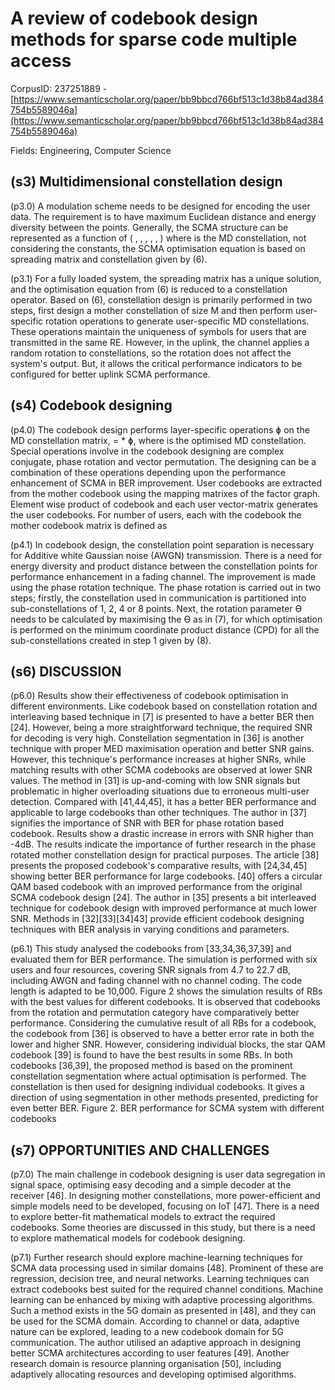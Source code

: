 # A review of codebook design methods for sparse code multiple access

CorpusID: 237251889 - [https://www.semanticscholar.org/paper/bb9bbcd766bf513c1d38b84ad384754b5589046a](https://www.semanticscholar.org/paper/bb9bbcd766bf513c1d38b84ad384754b5589046a)

Fields: Engineering, Computer Science

## (s3) Multidimensional constellation design
(p3.0) A modulation scheme needs to be designed for encoding the user data. The requirement is to have maximum Euclidean distance and energy diversity between the points. Generally, the SCMA structure can be represented as a function of ( , , , , , ) where is the MD constellation, not considering the constants, the SCMA optimisation equation is based on spreading matrix and constellation given by (6).

(p3.1) For a fully loaded system, the spreading matrix has a unique solution, and the optimisation equation from (6) is reduced to a constellation operator. Based on (6), constellation design is primarily performed in two steps, first design a mother constellation of size M and then perform user-specific rotation operations to generate user-specific MD constellations. These operations maintain the uniqueness of symbols for users that are transmitted in the same RE. However, in the uplink, the channel applies a random rotation to constellations, so the rotation does not affect the system's output. But, it allows the critical performance indicators to be configured for better uplink SCMA performance.
## (s4) Codebook designing
(p4.0) The codebook design performs layer-specific operations ɸ on the MD constellation matrix, = * ɸ, where is the optimised MD constellation. Special operations involve in the codebook designing are complex conjugate, phase rotation and vector permutation. The designing can be a combination of these operations depending upon the performance enhancement of SCMA in BER improvement. User codebooks are extracted from the mother codebook using the mapping matrixes of the factor graph. Element wise product of codebook and each user vector-matrix generates the user codebooks. For number of users, each with the codebook the mother codebook matrix is defined as

(p4.1) In codebook design, the constellation point separation is necessary for Additive white Gaussian noise (AWGN) transmission. There is a need for energy diversity and product distance between the constellation points for performance enhancement in a fading channel. The improvement is made using the phase rotation technique. The phase rotation is carried out in two steps; firstly, the constellation used in communication is partitioned into sub-constellations of 1, 2, 4 or 8 points. Next, the rotation parameter Ɵ needs to be calculated by maximising the Ɵ as in (7), for which optimisation is performed on the minimum coordinate product distance (CPD) for all the sub-constellations created in step 1 given by (8).
## (s6) DISCUSSION
(p6.0) Results show their effectiveness of codebook optimisation in different environments. Like codebook based on constellation rotation and interleaving based technique in [7] is presented to have a better BER then [24]. However, being a more straightforward technique, the required SNR for decoding is very high. Constellation segmentation in [36] is another technique with proper MED maximisation operation and better SNR gains. However, this technique's performance increases at higher SNRs, while matching results with other SCMA codebooks are observed at lower SNR values. The method in [31] is up-and-coming with low SNR signals but problematic in higher overloading situations due to erroneous multi-user detection. Compared with [41,44,45], it has a better BER performance and applicable to large codebooks than other techniques. The author in [37] signifies the importance of SNR with BER for phase rotation based codebook. Results show a drastic increase in errors with SNR higher than -4dB. The results indicate the importance of further research in the phase rotated mother constellation design for practical purposes. The article [38] presents the proposed codebook's comparative results, with [24,34,45] showing better BER performance for large codebooks. [40] offers a circular QAM based codebook with an improved performance from the original SCMA codebook design [24]. The author in [35] presents a bit interleaved technique for codebook design with improved performance at much lower SNR. Methods in [32][33][34]43] provide efficient codebook designing techniques with BER analysis in varying conditions and parameters.

(p6.1) This study analysed the codebooks from [33,34,36,37,39] and evaluated them for BER performance. The simulation is performed with six users and four resources, covering SNR signals from 4.7 to 22.7 dB, including AWGN and fading channel with no channel coding. The code length is adapted to be 10,000. Figure 2 shows the simulation results of RBs with the best values for different codebooks. It is observed that codebooks from the rotation and permutation category have comparatively better performance. Considering the cumulative result of all RBs for a codebook, the codebook from [36] is observed to have a better error rate in both the lower and higher SNR. However, considering individual blocks, the star QAM codebook [39] is found to have the best results in some RBs. In both codebooks [36,39], the proposed method is based on the prominent constellation segmentation where actual optimisation is performed. The constellation is then used for designing individual codebooks. It gives a direction of using segmentation in other methods presented, predicting for even better BER.  Figure 2. BER performance for SCMA system with different codebooks
## (s7) OPPORTUNITIES AND CHALLENGES
(p7.0) The main challenge in codebook designing is user data segregation in signal space, optimising easy decoding and a simple decoder at the receiver [46]. In designing mother constellations, more power-efficient and simple models need to be developed, focusing on IoT [47]. There is a need to explore better-fit mathematical models to extract the required codebooks. Some theories are discussed in this study, but there is a need to explore mathematical models for codebook designing.

(p7.1) Further research should explore machine-learning techniques for SCMA data processing used in similar domains [48]. Prominent of these are regression, decision tree, and neural networks. Learning techniques can extract codebooks best suited for the required channel conditions. Machine learning can be enhanced by mixing with adaptive processing algorithms. Such a method exists in the 5G domain as presented in [48], and they can be used for the SCMA domain. According to channel or data, adaptive nature can be explored, leading to a new codebook domain for 5G communication. The author utilised an adaptive approach in designing better SCMA architectures according to user features [49]. Another research domain is resource planning organisation [50], including adaptively allocating resources and developing optimised algorithms.
